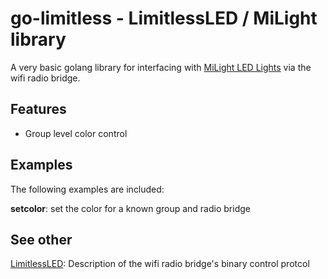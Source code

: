 go-limitless - LimitlessLED / MiLight library
========================================

A very basic golang library for interfacing with 
[MiLight LED Lights](http://www.milight.com/) via the wifi radio bridge.

Features
--------
- Group level color control

Examples
--------

The following examples are included:

**setcolor**: set the color for a known group and radio bridge

See other
---------

[LimitlessLED](http://www.limitlessled.com/dev/): Description of the wifi
radio bridge's binary control protcol
